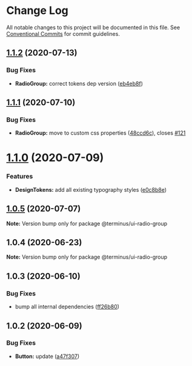 # Change Log

All notable changes to this project will be documented in this file.
See [Conventional Commits](https://conventionalcommits.org) for commit guidelines.

## [1.1.2](https://github.com/GetTerminus/terminus-oss/compare/@terminus/ui-radio-group@1.1.1...@terminus/ui-radio-group@1.1.2) (2020-07-13)


### Bug Fixes

* **RadioGroup:** correct tokens dep version ([eb4eb8f](https://github.com/GetTerminus/terminus-oss/commit/eb4eb8fe06dc91dcf9bde4d20be54a3544f98df3))





## [1.1.1](https://github.com/GetTerminus/terminus-oss/compare/@terminus/ui-radio-group@1.1.0...@terminus/ui-radio-group@1.1.1) (2020-07-10)


### Bug Fixes

* **RadioGroup:** move to custom css properties ([48ccd6c](https://github.com/GetTerminus/terminus-oss/commit/48ccd6ca5cfaa94edf006226b2e74079efb28779)), closes [#121](https://github.com/GetTerminus/terminus-oss/issues/121)





# [1.1.0](https://github.com/GetTerminus/terminus-oss/compare/@terminus/ui-radio-group@1.0.5...@terminus/ui-radio-group@1.1.0) (2020-07-09)


### Features

* **DesignTokens:** add all existing typography styles ([e0c8b8e](https://github.com/GetTerminus/terminus-oss/commit/e0c8b8e9065ac584d6f1908981aaf29b5ae17118))





## [1.0.5](https://github.com/GetTerminus/terminus-oss/compare/@terminus/ui-radio-group@1.0.4...@terminus/ui-radio-group@1.0.5) (2020-07-07)

**Note:** Version bump only for package @terminus/ui-radio-group





## 1.0.4 (2020-06-23)

**Note:** Version bump only for package @terminus/ui-radio-group





## 1.0.3 (2020-06-10)


### Bug Fixes

* bump all internal dependencies ([ff26b80](https://github.com/GetTerminus/terminus-oss/commit/ff26b806bb599401f006996be5b567a378e68ef3))





## 1.0.2 (2020-06-09)


### Bug Fixes

* **Button:** update ([a47f307](https://github.com/GetTerminus/terminus-oss/commit/a47f30757b9216d6ee76788c117e76eacf5289e5))
